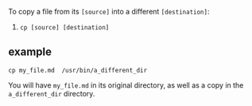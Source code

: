 To copy a file from its `[source]` into a  different `[destination]`:
1. `cp [source] [destination]`

## example
`cp my_file.md  /usr/bin/a_different_dir`

You will have `my_file.md` in its original directory, as well as a copy in the `a_different_dir` directory.
